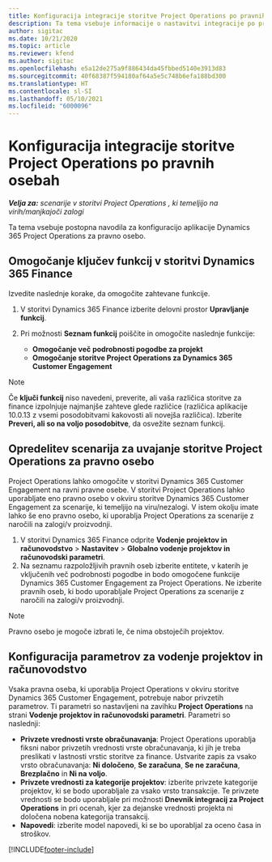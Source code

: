 ```yaml
---
title: Konfiguracija integracije storitve Project Operations po pravnih osebah
description: Ta tema vsebuje informacije o nastavitvi integracije po pravnih osebah v storitvi Project Operations.
author: sigitac
ms.date: 10/21/2020
ms.topic: article
ms.reviewer: kfend
ms.author: sigitac
ms.openlocfilehash: e5a12de275a9f886434da45fbbed5140e3913d83
ms.sourcegitcommit: 40f68387f594180af64a5e5c748b6efa188bd300
ms.translationtype: HT
ms.contentlocale: sl-SI
ms.lasthandoff: 05/10/2021
ms.locfileid: "6000096"
---
```

# <a name="configure-project-operations-integration-per-legal-entity"></a>Konfiguracija integracije storitve Project Operations po pravnih osebah 

_**Velja za:** scenarije v storitvi Project Operations , ki temeljijo na virih/manjkajoči zalogi_

Ta tema vsebuje postopna navodila za konfiguracijo aplikacije Dynamics 365 Project Operations za pravno osebo.

## <a name="enable-feature-keys-in-dynamics-365-finance"></a>Omogočanje ključev funkcij v storitvi Dynamics 365 Finance

Izvedite naslednje korake, da omogočite zahtevane funkcije.

1. V storitvi Dynamics 365 Finance izberite delovni prostor **Upravljanje funkcij**.
2. Pri možnosti **Seznam funkcij** poiščite in omogočite naslednje funkcije:
  
    - **Omogočanje več podrobnosti pogodbe za projekt**
    - **Omogočanje storitve Project Operations za Dynamics 365 Customer Engagement**

> [!NOTE]
> Če **ključi funkcij** niso navedeni, preverite, ali vaša različica storitve za finance izpolnjuje najmanjše zahteve glede različice (različica aplikacije 10.0.13 z vsemi posodobitvami kakovosti ali novejša različica). Izberite **Preveri, ali so na voljo posodobitve**, da osvežite seznam funkcij.

## <a name="define-the-project-operations-deployment-scenario-for-a-legal-entity"></a>Opredelitev scenarija za uvajanje storitve Project Operations za pravno osebo

Project Operations lahko omogočite v storitvi Dynamics 365 Customer Engagement na ravni pravne osebe. V storitvi Project Operations lahko uporabljate eno pravno osebo v okviru storitve Dynamics 365 Customer Engagement za scenarije, ki temeljijo na viru/nezalogi. V istem okolju imate lahko še eno pravno osebo, ki uporablja Project Operations za scenarije z naročili na zalogi/v proizvodnji.

1. V storitvi Dynamics 365 Finance odprite **Vodenje projektov in računovodstvo** > **Nastavitev** > **Globalno vodenje projektov in računovodski parametri**.
2. Na seznamu razpoložljivih pravnih oseb izberite entitete, v katerih je vključenih več podrobnosti pogodbe in bodo omogočene funkcije Dynamics 365 Customer Engagement za Project Operations. Ne izberite pravnih oseb, ki bodo uporabljale Project Operations za scenarije z naročili na zalogi/v proizvodnji.

> [!NOTE]
> Pravno osebo je mogoče izbrati le, če nima obstoječih projektov.

## <a name="configure-project-management-and-accounting-parameters"></a>Konfiguracija parametrov za vodenje projektov in računovodstvo

Vsaka pravna oseba, ki uporablja Project Operations v okviru storitve Dynamics 365 Customer Engagement, potrebuje nabor privzetih parametrov. Ti parametri so nastavljeni na zavihku **Project Operations** na strani **Vodenje projektov in računovodski parametri**. Parametri so naslednji:

  - **Privzete vrednosti vrste obračunavanja**: Project Operations uporablja fiksni nabor privzetih vrednosti vrste obračunavanja, ki jih je treba preslikati v lastnosti vrstic storitve za finance. Ustvarite zapis za vsako vrsto obračunavanja: **Ni določeno**, **Se zaračuna**, **Se ne zaračuna**, **Brezplačno** in **Ni na voljo**.
  - **Privzete vrednosti za kategorije projektov**: izberite privzete kategorije projektov, ki se bodo uporabljale za vsako vrsto transakcije. Te privzete vrednosti se bodo uporabljale pri možnosti **Dnevnik integracij za Project Operations** in pri ocenah, kjer za dejanske vrednosti projekta ni določena nobena kategorija transakcij.
  - **Napovedi**: izberite model napovedi, ki se bo uporabljal za oceno časa in stroškov.


[!INCLUDE[footer-include](../includes/footer-banner.md)]